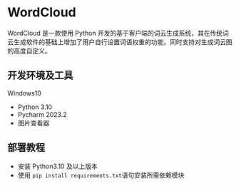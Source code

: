 # WordCloud

WordCloud 是一款使用 Python 开发的基于客户端的词云生成系统，其在传统词云生成软件的基础上增加了用户自行设置词语权重的功能，同时支持对生成词云图的高度自定义。

## 开发环境及工具

Windows10

- Python 3.10
- Pycharm 2023.2
- 图片查看器

## 部署教程

- 安装 Python3.10 及以上版本
- 使用 `pip install requirements.txt`语句安装所需依赖模块

